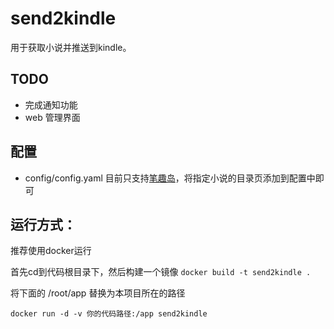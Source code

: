 # send2kindle
用于获取小说并推送到kindle。

## TODO

- 完成通知功能
- web 管理界面

## 配置
- config/config.yaml 目前只支持[笔趣岛](http://www.biqudao.com)，将指定小说的目录页添加到配置中即可

## 运行方式：
推荐使用docker运行

首先cd到代码根目录下，然后构建一个镜像
`
  docker build -t send2kindle .
`


将下面的 /root/app 替换为本项目所在的路径

`
  docker run -d -v 你的代码路径:/app send2kindle
`